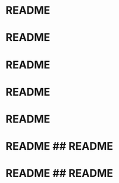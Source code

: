 # README #

# README #
# README #

# README #
# README #


# README ## README #
# README ## README #
